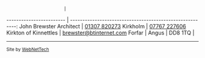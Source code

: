                          |
------------------------ | --------------------------------------------------------:
John Brewster Architect  | [01307 820273](tel:01307820273)
Kirkholm                 | [07767 227606](tel:07767227606)
Kirkton of Kinnettles    | [brewster@btinternet.com](mailto:brewster@btinternet.com)
Forfar                   |
Angus                    |
DD8 1TQ                  |


----
<small>Site by [WebNetTech](http://webnette.ch)</small>
